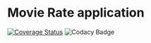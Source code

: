 # Movie Rate application

[![Coverage Status](https://coveralls.io/repos/github/blaadje/movieRate/badge.svg)](https://coveralls.io/github/blaadje/movieRate)
![Codacy Badge](https://api.codacy.com/project/badge/Grade/ea1317828db64db78e2168fbb3896ada)
